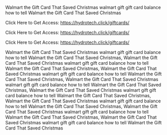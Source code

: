 Walmart the Gift Card That Saved Christmas walmart gift gift card balance how to tell Walmart the Gift Card That Saved Christmas

Click Here to Get Access: https://hydrotech.click/giftcards/

Click Here to Get Access: https://hydrotech.click/giftcards/

Click Here to Get Access: https://hydrotech.click/giftcards/

Walmart the Gift Card That Saved Christmas walmart gift gift card balance how to tell Walmart the Gift Card That Saved Christmas, Walmart the Gift Card That Saved Christmas walmart gift gift card balance how to tell Walmart the Gift Card That Saved Christmas, Walmart the Gift Card That Saved Christmas walmart gift gift card balance how to tell Walmart the Gift Card That Saved Christmas, Walmart the Gift Card That Saved Christmas walmart gift gift card balance how to tell Walmart the Gift Card That Saved Christmas, Walmart the Gift Card That Saved Christmas walmart gift gift card balance how to tell Walmart the Gift Card That Saved Christmas, Walmart the Gift Card That Saved Christmas walmart gift gift card balance how to tell Walmart the Gift Card That Saved Christmas, Walmart the Gift Card That Saved Christmas walmart gift gift card balance how to tell Walmart the Gift Card That Saved Christmas, Walmart the Gift Card That Saved Christmas walmart gift gift card balance how to tell Walmart the Gift Card That Saved Christmas
